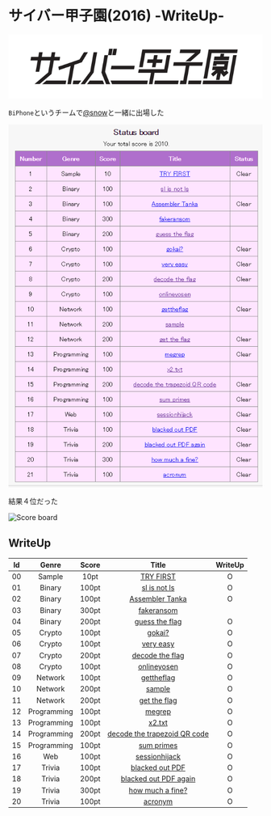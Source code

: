# サイバー甲子園(2016) -WriteUp-

![Cyber-Koshien.png](Cyber-Koshien.png)

`BiPhone`というチームで[@snow](https://twitter.com/Snow_Poijio)と一緒に出場した

![Status board](Status_board.png)

結果４位だった

![Score board](Score_board.jpg)


## WriteUp

|Id|Genre|Score|Title|WriteUp|
|:-:|:----:|:----:|:----:|:-----:|
|00|Sample|10pt|[TRY FIRST](Sample/TRY_FIRST/README.md)|O|
|01|Binary|100pt|[sl is not ls](Binary/sl_is_not_ls/README.md)|O|
|02|Binary|100pt|[Assembler Tanka](Binary/Assembler_Tanka/README.md)|O|
|03|Binary|300pt|[fakeransom](Binary/fakeransom/README.md)||
|04|Binary|200pt|[guess the flag](Binary/guess_the_flag/README.md)|O|
|05|Crypto|100pt|[gokai?](Crypto/gokai/README.md)|O|
|06|Crypto|100pt|[very easy](Crypto/very_easy/README.md)|O|
|07|Crypto|200pt|[decode the flag](Crypto/decode_the_flag/README.md)|O|
|08|Crypto|100pt|[onlineyosen](Crypto/onlineyosen/README.md)|O|
|09|Network|100pt|[gettheflag](Network/gettheflag/README.md)|O|
|10|Network|200pt|[sample](Network/sample/README.md)|O|
|11|Network|200pt|[get the flag](Network/get_the_flag/README.md)|O|
|12|Programming|100pt|[megrep](Programming/megrep/README.md)|O|
|13|Programming|100pt|[x2.txt](Programming/x2.txt/README.md)|O|
|14|Programming|200pt|[decode the trapezoid QR code](Programming/decode_the_trapezoid_QR_code/README.md)|O|
|15|Programming|100pt|[sum primes](Programming/sum_primes/README.md)|O|
|16|Web|100pt|[sessionhijack](Web/sessionhijack/q17.md)|O|
|17|Trivia|100pt|[blacked out PDF](Trivia/blacked_out_PDF/README.md)|O|
|18|Trivia|200pt|[blacked out PDF again](Trivia/blacked_out_PDF_again/README.md)|O|
|19|Trivia|300pt|[how much a fine?](Trivia/how_much_a_fine/README.md)|O|
|20|Trivia|100pt|[acronym](Trivia/acronym/README.md)|O|

